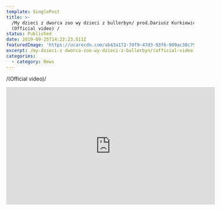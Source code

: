 ```yaml
---
template: SinglePost
title: >-
  /My dzieci z dworca zoo wy dzieci z bullerbyn/ prod.Dariusz Kurkiewicz/
  (Official video) /
status: Published
date: 2019-09-25T14:22:23.511Z
featuredImage: 'https://ucarecdn.com/ab43a172-70f9-47d3-93f6-909ac30c79b1/'
excerpt: /my-dzieci-z dworca-zoo-wy-dzieci-z-bullerbyn/(official-video)/
categories:
  - category: News
---
```

   /(Official video)/

<iframe width="560" height="315" src="https://www.youtube.com/embed/Y-gKsTt6PrM" frameborder="0" allow="accelerometer; autoplay; encrypted-media; gyroscope; picture-in-picture" allowfullscreen></iframe>

